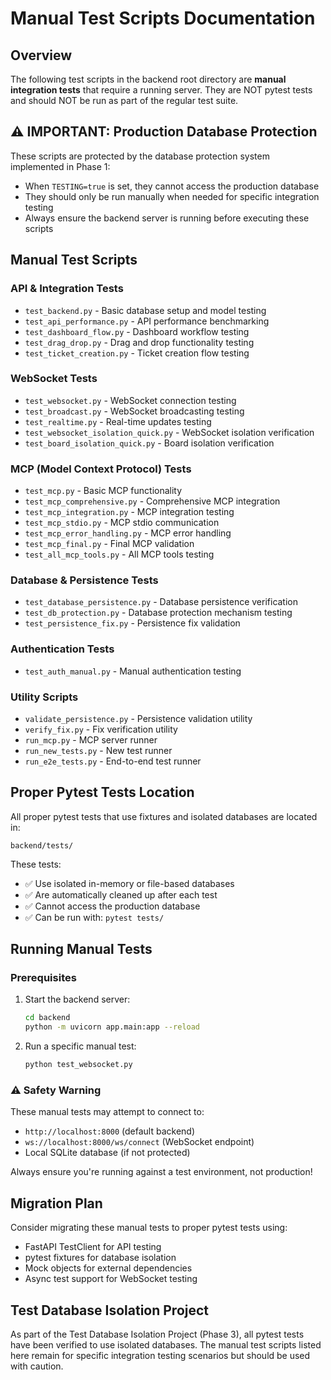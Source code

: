 # Manual Test Scripts Documentation

## Overview

The following test scripts in the backend root directory are **manual integration tests** that require a running server. They are NOT pytest tests and should NOT be run as part of the regular test suite.

## ⚠️ IMPORTANT: Production Database Protection

These scripts are protected by the database protection system implemented in Phase 1:

- When `TESTING=true` is set, they cannot access the production database
- They should only be run manually when needed for specific integration testing
- Always ensure the backend server is running before executing these scripts

## Manual Test Scripts

### API & Integration Tests

- `test_backend.py` - Basic database setup and model testing
- `test_api_performance.py` - API performance benchmarking
- `test_dashboard_flow.py` - Dashboard workflow testing
- `test_drag_drop.py` - Drag and drop functionality testing
- `test_ticket_creation.py` - Ticket creation flow testing

### WebSocket Tests

- `test_websocket.py` - WebSocket connection testing
- `test_broadcast.py` - WebSocket broadcasting testing
- `test_realtime.py` - Real-time updates testing
- `test_websocket_isolation_quick.py` - WebSocket isolation verification
- `test_board_isolation_quick.py` - Board isolation verification

### MCP (Model Context Protocol) Tests

- `test_mcp.py` - Basic MCP functionality
- `test_mcp_comprehensive.py` - Comprehensive MCP integration
- `test_mcp_integration.py` - MCP integration testing
- `test_mcp_stdio.py` - MCP stdio communication
- `test_mcp_error_handling.py` - MCP error handling
- `test_mcp_final.py` - Final MCP validation
- `test_all_mcp_tools.py` - All MCP tools testing

### Database & Persistence Tests

- `test_database_persistence.py` - Database persistence verification
- `test_db_protection.py` - Database protection mechanism testing
- `test_persistence_fix.py` - Persistence fix validation

### Authentication Tests

- `test_auth_manual.py` - Manual authentication testing

### Utility Scripts

- `validate_persistence.py` - Persistence validation utility
- `verify_fix.py` - Fix verification utility
- `run_mcp.py` - MCP server runner
- `run_new_tests.py` - New test runner
- `run_e2e_tests.py` - End-to-end test runner

## Proper Pytest Tests Location

All proper pytest tests that use fixtures and isolated databases are located in:

```
backend/tests/
```

These tests:

- ✅ Use isolated in-memory or file-based databases
- ✅ Are automatically cleaned up after each test
- ✅ Cannot access the production database
- ✅ Can be run with: `pytest tests/`

## Running Manual Tests

### Prerequisites

1. Start the backend server:

   ```bash
   cd backend
   python -m uvicorn app.main:app --reload
   ```

2. Run a specific manual test:

   ```bash
   python test_websocket.py
   ```

### ⚠️ Safety Warning

These manual tests may attempt to connect to:

- `http://localhost:8000` (default backend)
- `ws://localhost:8000/ws/connect` (WebSocket endpoint)
- Local SQLite database (if not protected)

Always ensure you're running against a test environment, not production!

## Migration Plan

Consider migrating these manual tests to proper pytest tests using:

- FastAPI TestClient for API testing
- pytest fixtures for database isolation
- Mock objects for external dependencies
- Async test support for WebSocket testing

## Test Database Isolation Project

As part of the Test Database Isolation Project (Phase 3), all pytest tests have been verified to use isolated databases. The manual test scripts listed here remain for specific integration testing scenarios but should be used with caution.
